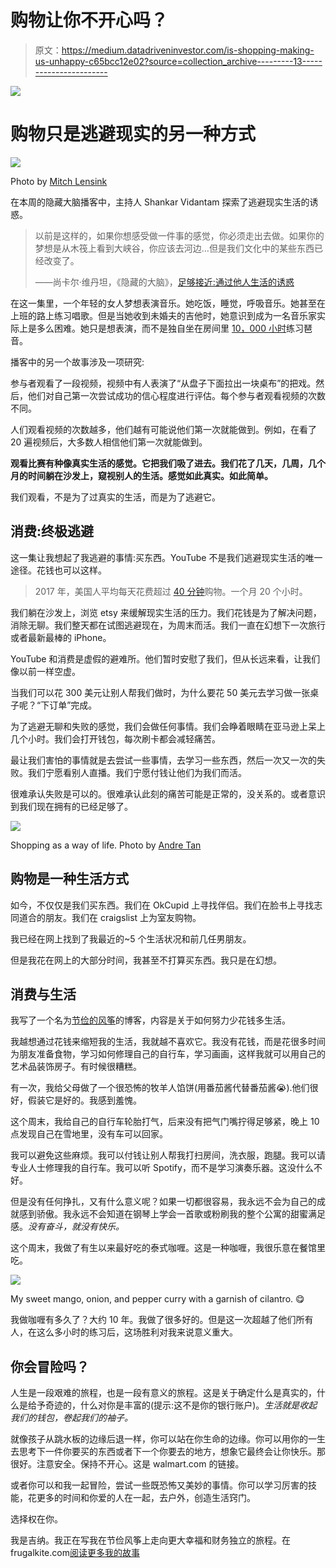 # 购物让你不开心吗？

> 原文：<https://medium.datadriveninvestor.com/is-shopping-making-us-unhappy-c65bcc12e02?source=collection_archive---------13----------------------->

[![](img/dcc3f49043355a651f14af9ddaf45ac1.png)](http://www.track.datadriveninvestor.com/1B9E)

# 购物只是逃避现实的另一种方式

![](img/fd265b3165b6a35cc5e4cedfe09fba6f.png)

Photo by [Mitch Lensink](https://unsplash.com/photos/Ismnr6WSHCU?utm_source=unsplash&utm_medium=referral&utm_content=creditCopyText)

在本周的隐藏大脑播客中，主持人 Shankar Vidantam 探索了逃避现实生活的诱惑。

> 以前是这样的，如果你想感受做一件事的感觉，你必须走出去做。如果你的梦想是从木筏上看到大峡谷，你应该去河边…但是我们文化中的某些东西已经改变了。
> 
> ——尚卡尔·维丹坦，《隐藏的大脑》，[足够接近:通过他人生活的诱惑](https://www.npr.org/2019/02/05/691697963/close-enough-the-lure-of-living-through-others)

在这一集里，一个年轻的女人梦想表演音乐。她吃饭，睡觉，呼吸音乐。她甚至在上班的路上练习唱歌。但是当她收到未婚夫的吉他时，她意识到成为一名音乐家实际上是多么困难。她只是想表演，而不是独自坐在房间里 [10，000 小时](https://www.litcharts.com/lit/outliers/chapter-2-the-10-000-hour-rule)练习琶音。

播客中的另一个故事涉及一项研究:

参与者观看了一段视频，视频中有人表演了“从盘子下面拉出一块桌布”的把戏。然后，他们对自己第一次尝试成功的信心程度进行评估。每个参与者观看视频的次数不同。

人们观看视频的次数越多，他们越有可能说他们第一次就能做到。例如，在看了 20 遍视频后，大多数人相信他们第一次就能做到。

**观看比赛有种像真实生活的感觉。它把我们吸了进去。我们花了几天，几周，几个月的时间躺在沙发上，窥视别人的生活。感觉如此真实。如此简单。**

我们观看，不是为了过真实的生活，而是为了逃避它。

## 消费:终极逃避

这一集让我想起了我逃避的事情:买东西。YouTube 不是我们逃避现实生活的唯一途径。花钱也可以这样。

> 2017 年，美国人平均每天花费超过 [40 分钟](https://www.bls.gov/tus/charts.htm)购物。一个月 20 个小时。

我们躺在沙发上，浏览 etsy 来缓解现实生活的压力。我们花钱是为了解决问题，消除无聊。我们整天都在试图逃避现在，为周末而活。我们一直在幻想下一次旅行或者最新最棒的 iPhone。

YouTube 和消费是虚假的避难所。他们暂时安慰了我们，但从长远来看，让我们像以前一样空虚。

当我们可以花 300 美元让别人帮我们做时，为什么要花 50 美元去学习做一张桌子呢？“下订单”完成。

为了逃避无聊和失败的感觉，我们会做任何事情。我们会睁着眼睛在亚马逊上呆上几个小时。我们会打开钱包，每次刷卡都会减轻痛苦。

最让我们害怕的事情就是去尝试一些事情，去学习一些东西，然后一次又一次的失败。我们宁愿看别人直播。我们宁愿付钱让他们为我们而活。

很难承认失败是可以的。很难承认此刻的痛苦可能是正常的，没关系的。或者意识到我们现在拥有的已经足够了。

![](img/43bb1296ac792724b5701fb3fc27c8f4.png)

Shopping as a way of life. Photo by [Andre Tan](https://unsplash.com/photos/cErkfKgmzak?utm_source=unsplash&utm_medium=referral&utm_content=creditCopyText)

## 购物是一种生活方式

如今，不仅仅是我们买东西。我们在 OkCupid 上寻找伴侣。我们在脸书上寻找志同道合的朋友。我们在 craigslist 上为室友购物。

我已经在网上找到了我最近的~5 个生活状况和前几任男朋友。

但是我花在网上的大部分时间，我甚至不打算买东西。我只是在幻想。

## 消费与生活

我写了一个名为[节俭的风筝](http://www.frugalkite.com)的博客，内容是关于如何努力少花钱多生活。

我越想通过花钱来缩短我的生活，我就越不喜欢它。我没有花钱，而是花很多时间为朋友准备食物，学习如何修理自己的自行车，学习画画，这样我就可以用自己的艺术品装饰房子。有时候很糟糕。

有一次，我给父母做了一个很恐怖的牧羊人馅饼(用番茄酱代替番茄酱😭).他们很好，假装它是好的。我感到羞愧。

这个周末，我给自己的自行车轮胎打气，后来没有把气门嘴拧得足够紧，晚上 10 点发现自己在雪地里，没有车可以回家。

我可以避免这些麻烦。我可以付钱让别人帮我打扫房间，洗衣服，跑腿。我可以请专业人士修理我的自行车。我可以听 Spotify，而不是学习演奏乐器。这没什么不好。

但是没有任何挣扎，又有什么意义呢？如果一切都很容易，我永远不会为自己的成就感到骄傲。我永远不会知道在钢琴上学会一首歌或粉刷我的整个公寓的甜蜜满足感。*没有奋斗，就没有快乐。*

这个周末，我做了有生以来最好吃的泰式咖喱。这是一种咖喱，我很乐意在餐馆里吃。

![](img/04a0aad038ec6074750effa8d11175bc.png)

My sweet mango, onion, and pepper curry with a garnish of cilantro. 😋

我做咖喱有多久了？大约 10 年。我做了很多好的。但是这一次超越了他们所有人，在这么多小时的练习后，这场胜利对我来说意义重大。

## 你会冒险吗？

人生是一段艰难的旅程，也是一段有意义的旅程。这是关于确定什么是真实的，什么是给予奇迹的，什么对你是丰富的(提示:这不是你的银行账户)。*生活就是收起我们的钱包，卷起我们的袖子。*

就像孩子从跳水板的边缘后退一样，你可以站在你生命的边缘。你可以用你的一生去思考下一件你要买的东西或者下一个你要去的地方，想象它最终会让你快乐。那很好。注意安全。保持不开心。这是 walmart.com 的链接。

或者你可以和我一起冒险，尝试一些既恐怖又美妙的事情。你可以学习厉害的技能，花更多的时间和你爱的人在一起，去户外，创造生活窍门。

选择权在你。

我是吉纳。我正在写我在节俭风筝上走向更大幸福和财务独立的旅程。在 frugalkite.com[阅读更多我的故事](http://www.frugalkite.com)